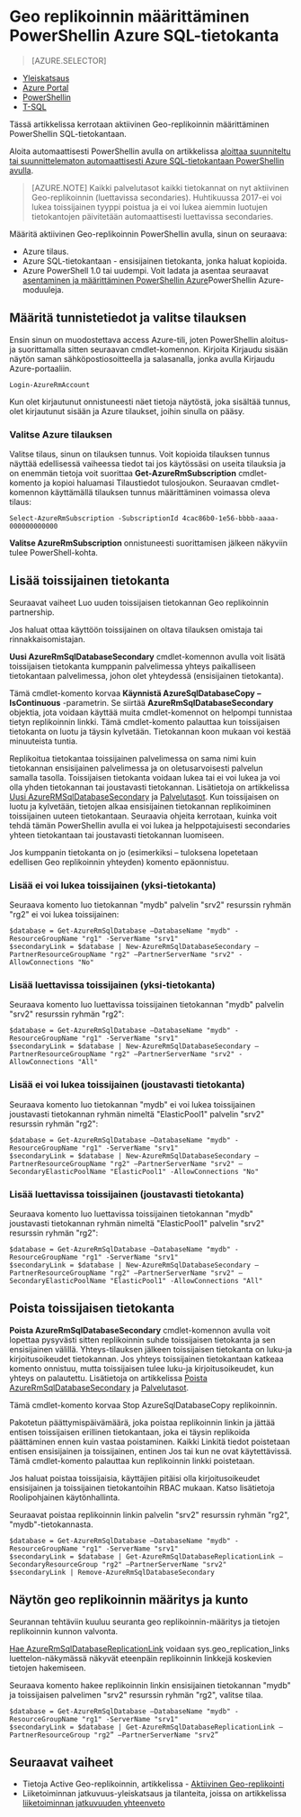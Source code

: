 <properties 
    pageTitle="Aktiivinen Geo-replikoinnin määrittäminen PowerShellin Azure SQL-tietokanta | Microsoft Azure" 
    description="Aktiivinen Geo-replikoinnin määrittäminen PowerShellin Azure SQL-tietokanta" 
    services="sql-database" 
    documentationCenter="" 
    authors="stevestein" 
    manager="jhubbard" 
    editor=""/>

<tags
    ms.service="sql-database"
    ms.devlang="NA"
    ms.topic="article"
    ms.tgt_pltfrm="powershell"
   ms.workload="NA"
    ms.date="07/14/2016"
    ms.author="sstein"/>

# <a name="configure-geo-replication-for-azure-sql-database-with-powershell"></a>Geo replikoinnin määrittäminen PowerShellin Azure SQL-tietokanta

> [AZURE.SELECTOR]
- [Yleiskatsaus](sql-database-geo-replication-overview.md)
- [Azure Portal](sql-database-geo-replication-portal.md)
- [PowerShellin](sql-database-geo-replication-powershell.md)
- [T-SQL](sql-database-geo-replication-transact-sql.md)

Tässä artikkelissa kerrotaan aktiivinen Geo-replikoinnin määrittäminen PowerShellin SQL-tietokantaan.

Aloita automaattisesti PowerShellin avulla on artikkelissa [aloittaa suunniteltu tai suunnittelematon automaattisesti Azure SQL-tietokantaan PowerShellin avulla](sql-database-geo-replication-failover-powershell.md).

>[AZURE.NOTE] Kaikki palvelutasot kaikki tietokannat on nyt aktiivinen Geo-replikoinnin (luettavissa secondaries). Huhtikuussa 2017-ei voi lukea toissijainen tyyppi poistua ja ei voi lukea aiemmin luotujen tietokantojen päivitetään automaattisesti luettavissa secondaries.



Määritä aktiivinen Geo-replikoinnin PowerShellin avulla, sinun on seuraava:

- Azure tilaus. 
- Azure SQL-tietokantaan - ensisijainen tietokanta, jonka haluat kopioida.
- Azure PowerShell 1.0 tai uudempi. Voit ladata ja asentaa seuraavat [asentaminen ja määrittäminen PowerShellin Azure](../powershell-install-configure.md)PowerShellin Azure-moduuleja.


## <a name="configure-your-credentials-and-select-your-subscription"></a>Määritä tunnistetiedot ja valitse tilauksen

Ensin sinun on muodostettava access Azure-tili, joten PowerShellin aloitus- ja suorittamalla sitten seuraavan cmdlet-komennon. Kirjoita Kirjaudu sisään näytön saman sähköpostiosoitteella ja salasanalla, jonka avulla Kirjaudu Azure-portaaliin.


    Login-AzureRmAccount

Kun olet kirjautunut onnistuneesti näet tietoja näytöstä, joka sisältää tunnus, olet kirjautunut sisään ja Azure tilaukset, joihin sinulla on pääsy.


### <a name="select-your-azure-subscription"></a>Valitse Azure tilauksen

Valitse tilaus, sinun on tilauksen tunnus. Voit kopioida tilauksen tunnus näyttää edellisessä vaiheessa tiedot tai jos käytössäsi on useita tilauksia ja on enemmän tietoja voit suorittaa **Get-AzureRmSubscription** cmdlet-komento ja kopioi haluamasi Tilaustiedot tulosjoukon. Seuraavan cmdlet-komennon käyttämällä tilauksen tunnus määrittäminen voimassa oleva tilaus:

    Select-AzureRmSubscription -SubscriptionId 4cac86b0-1e56-bbbb-aaaa-000000000000

**Valitse AzureRmSubscription** onnistuneesti suorittamisen jälkeen näkyviin tulee PowerShell-kohta.


## <a name="add-secondary-database"></a>Lisää toissijainen tietokanta


Seuraavat vaiheet Luo uuden toissijaisen tietokannan Geo replikoinnin partnership.  
  
Jos haluat ottaa käyttöön toissijainen on oltava tilauksen omistaja tai rinnakkaisomistajan. 

**Uusi AzureRmSqlDatabaseSecondary** cmdlet-komennon avulla voit lisätä toissijaisen tietokanta kumppanin palvelimessa yhteys paikalliseen tietokantaan palvelimessa, johon olet yhteydessä (ensisijainen tietokanta). 

Tämä cmdlet-komento korvaa **Käynnistä AzureSqlDatabaseCopy** **– IsContinuous** -parametrin.  Se siirtää **AzureRmSqlDatabaseSecondary** objektia, jota voidaan käyttää muita cmdlet-komennot on helpompi tunnistaa tietyn replikoinnin linkki. Tämä cmdlet-komento palauttaa kun toissijaisen tietokanta on luotu ja täysin kylvetään. Tietokannan koon mukaan voi kestää minuuteista tuntia.

Replikoitua tietokantaa toissijainen palvelimessa on sama nimi kuin tietokannan ensisijainen palvelimessa ja on oletusarvoisesti palvelun samalla tasolla. Toissijaisen tietokanta voidaan lukea tai ei voi lukea ja voi olla yhden tietokannan tai joustavasti tietokannan. Lisätietoja on artikkelissa [Uusi AzureRMSqlDatabaseSecondary](https://msdn.microsoft.com/library/mt603689.aspx) ja [Palvelutasot](sql-database-service-tiers.md).
Kun toissijaisen on luotu ja kylvetään, tietojen alkaa ensisijainen tietokannan replikoiminen toissijainen uuteen tietokantaan. Seuraavia ohjeita kerrotaan, kuinka voit tehdä tämän PowerShellin avulla ei voi lukea ja helppotajuisesti secondaries yhteen tietokantaan tai joustavasti tietokannan luomiseen.

Jos kumppanin tietokanta on jo (esimerkiksi – tuloksena lopetetaan edellisen Geo replikoinnin yhteyden) komento epäonnistuu.



### <a name="add-a-non-readable-secondary-single-database"></a>Lisää ei voi lukea toissijainen (yksi-tietokanta)

Seuraava komento luo tietokannan "mydb" palvelin "srv2" resurssin ryhmän "rg2" ei voi lukea toissijainen:

    $database = Get-AzureRmSqlDatabase –DatabaseName "mydb" -ResourceGroupName "rg1" -ServerName "srv1"
    $secondaryLink = $database | New-AzureRmSqlDatabaseSecondary –PartnerResourceGroupName "rg2" –PartnerServerName "srv2" -AllowConnections "No"



### <a name="add-readable-secondary-single-database"></a>Lisää luettavissa toissijainen (yksi-tietokanta)

Seuraava komento luo luettavissa toissijainen tietokannan "mydb" palvelin "srv2" resurssin ryhmän "rg2":

    $database = Get-AzureRmSqlDatabase –DatabaseName "mydb" -ResourceGroupName "rg1" -ServerName "srv1"
    $secondaryLink = $database | New-AzureRmSqlDatabaseSecondary –PartnerResourceGroupName "rg2" –PartnerServerName "srv2" -AllowConnections "All"




### <a name="add-a-non-readable-secondary-elastic-database"></a>Lisää ei voi lukea toissijainen (joustavasti tietokanta)

Seuraava komento luo tietokannan "mydb" ei voi lukea toissijainen joustavasti tietokannan ryhmän nimeltä "ElasticPool1" palvelin "srv2" resurssin ryhmän "rg2":

    $database = Get-AzureRmSqlDatabase –DatabaseName "mydb" -ResourceGroupName "rg1" -ServerName "srv1"
    $secondaryLink = $database | New-AzureRmSqlDatabaseSecondary –PartnerResourceGroupName "rg2" –PartnerServerName "srv2" –SecondaryElasticPoolName "ElasticPool1" -AllowConnections "No"


### <a name="add-a-readable-secondary-elastic-database"></a>Lisää luettavissa toissijainen (joustavasti tietokanta)

Seuraava komento luo luettavissa toissijainen tietokannan "mydb" joustavasti tietokannan ryhmän nimeltä "ElasticPool1" palvelin "srv2" resurssin ryhmän "rg2":

    $database = Get-AzureRmSqlDatabase –DatabaseName "mydb" -ResourceGroupName "rg1" -ServerName "srv1"
    $secondaryLink = $database | New-AzureRmSqlDatabaseSecondary –PartnerResourceGroupName "rg2" –PartnerServerName "srv2" –SecondaryElasticPoolName "ElasticPool1" -AllowConnections "All"





## <a name="remove-secondary-database"></a>Poista toissijaisen tietokanta

**Poista AzureRmSqlDatabaseSecondary** cmdlet-komennon avulla voit lopettaa pysyvästi sitten replikoinnin suhde toissijaisen tietokanta ja sen ensisijainen välillä. Yhteys-tilauksen jälkeen toissijaisen tietokanta on luku-ja kirjoitusoikeudet tietokannan. Jos yhteys toissijainen tietokantaan katkeaa komento onnistuu, mutta toissijaisen tulee luku-ja kirjoitusoikeudet, kun yhteys on palautettu. Lisätietoja on artikkelissa [Poista AzureRmSqlDatabaseSecondary](https://msdn.microsoft.com/library/mt603457.aspx) ja [Palvelutasot](sql-database-service-tiers.md).

Tämä cmdlet-komento korvaa Stop AzureSqlDatabaseCopy replikoinnin. 

Pakotetun päättymispäivämäärä, joka poistaa replikoinnin linkin ja jättää entisen toissijaisen erillinen tietokantaan, joka ei täysin replikoida päättäminen ennen kuin vastaa poistaminen. Kaikki Linkitä tiedot poistetaan entisen ensisijainen ja toissijainen, entinen Jos tai kun ne ovat käytettävissä. Tämä cmdlet-komento palauttaa kun replikoinnin linkki poistetaan. 


Jos haluat poistaa toissijaisia, käyttäjien pitäisi olla kirjoitusoikeudet ensisijainen ja toissijainen tietokantoihin RBAC mukaan. Katso lisätietoja Roolipohjainen käytönhallinta.

Seuraavat poistaa replikoinnin linkin palvelin "srv2" resurssin ryhmän "rg2", "mydb"-tietokannasta. 

    $database = Get-AzureRmSqlDatabase –DatabaseName "mydb" -ResourceGroupName "rg1" -ServerName "srv1"
    $secondaryLink = $database | Get-AzureRmSqlDatabaseReplicationLink –SecondaryResourceGroup "rg2" –PartnerServerName "srv2"
    $secondaryLink | Remove-AzureRmSqlDatabaseSecondary 


## <a name="monitor-geo-replication-configuration-and-health"></a>Näytön geo replikoinnin määritys ja kunto

Seurannan tehtäviin kuuluu seuranta geo replikoinnin-määritys ja tietojen replikoinnin kunnon valvonta.  

[Hae AzureRmSqlDatabaseReplicationLink](https://msdn.microsoft.com/library/mt619330.aspx) voidaan sys.geo_replication_links luettelon-näkymässä näkyvät eteenpäin replikoinnin linkkejä koskevien tietojen hakemiseen.

Seuraava komento hakee replikoinnin linkin ensisijainen tietokannan "mydb" ja toissijaisen palvelimen "srv2" resurssin ryhmän "rg2", valitse tilaa.

    $database = Get-AzureRmSqlDatabase –DatabaseName "mydb" -ResourceGroupName "rg1" -ServerName "srv1"
    $secondaryLink = $database | Get-AzureRmSqlDatabaseReplicationLink –PartnerResourceGroup "rg2” –PartnerServerName "srv2”


## <a name="next-steps"></a>Seuraavat vaiheet

- Tietoja Active Geo-replikoinnin, artikkelissa - [Aktiivinen Geo-replikointi](sql-database-geo-replication-overview.md)
- Liiketoiminnan jatkuvuus-yleiskatsaus ja tilanteita, joissa on artikkelissa [liiketoiminnan jatkuvuuden yhteenveto](sql-database-business-continuity.md)

